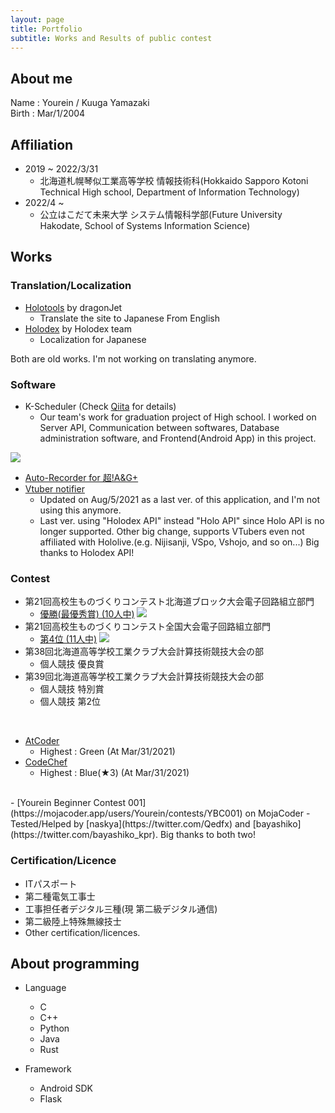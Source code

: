 ```yaml
---
layout: page
title: Portfolio
subtitle: Works and Results of public contest
---
```


## About me

Name : Yourein / Kuuga Yamazaki\
Birth : Mar/1/2004

## Affiliation

- 2019 ~ 2022/3/31
  - 北海道札幌琴似工業高等学校 情報技術科(Hokkaido Sapporo Kotoni Technical High school, Department of Information Technology)
- 2022/4 ~
  - 公立はこだて未来大学 システム情報科学部(Future University Hakodate, School of Systems Information Science)

## Works

### Translation/Localization

- [Holotools](https://hololive.jetri.co/#/) by dragonJet
  - Translate the site to Japanese From English
- [Holodex](https://holodex.net) by Holodex team
  - Localization for Japanese

Both are old works. I'm not working on translating anymore.

### Software

- K-Scheduler (Check [Qiita](https://qiita.com/Yourein/items/f2dfedaf1aec0de05a56) for details)
  - Our team's work for graduation project of High school. I worked on Server API, Communication between softwares, Database administration software, and Frontend(Android App) in this project.

![](https://firebasestorage.googleapis.com/v0/b/kdatabase-1088a.appspot.com/o/K-schedulerOverView.png?alt=media&token=3a407d49-ef18-4b02-8f1d-f1ac54d7d711)

- [Auto-Recorder for 超!A&G+](https://qiita.com/Yourein/items/fbac46b066c2ff44db0c)
- [Vtuber notifier](https://qiita.com/Yourein/items/2c6344beaa07b112edf9)
  - Updated on Aug/5/2021 as a last ver. of this application, and I'm not using this anymore.
  - Last ver. using "Holodex API" instead "Holo API" since Holo API is no longer supported. Other big change, supports VTubers even not affiliated with Hololive.(e.g. Nijisanji, VSpo, Vshojo, and so on...) Big thanks to Holodex API!

### Contest

- 第21回高校生ものづくりコンテスト北海道ブロック大会電子回路組立部門
  - [優勝(最優秀賞) (10人中)](http://www.sapporokotonikougyou.hokkaido-c.ed.jp/index.php?key=joz1it0yc-293#_293)
![](https://firebasestorage.googleapis.com/v0/b/kdatabase-1088a.appspot.com/o/Portfolio-Monocon-Hokkaido.JPG?alt=media&token=8246c905-9806-4bd3-b42c-b51522d23a84)
- 第21回高校生ものづくりコンテスト全国大会電子回路組立部門
  - [第4位 (11人中)](http://www.sapporokotonikougyou.hokkaido-c.ed.jp/index.php?key=jorr98sbi-293#_293)
![](https://firebasestorage.googleapis.com/v0/b/kdatabase-1088a.appspot.com/o/Portfolio-Monocon-Zen%20(Medium).JPG?alt=media&token=10de518c-c3a2-4bb8-9379-a91e3891af72)
- 第38回北海道高等学校工業クラブ大会計算技術競技大会の部
  - 個人競技 優良賞
- 第39回北海道高等学校工業クラブ大会計算技術競技大会の部
  - 個人競技 特別賞
  - 個人競技 第2位

<br>

- [AtCoder](https://atcoder.jp/users/Yourein)
  - Highest : Green (At Mar/31/2021)
- [CodeChef](https://www.codechef.com/users/yourein)
  - Highest : Blue(★3) (At Mar/31/2021)

<br>
- [Yourein Beginner Contest 001](https://mojacoder.app/users/Yourein/contests/YBC001) on MojaCoder
  - Tested/Helped by [naskya](https://twitter.com/Qedfx) and [bayashiko](https://twitter.com/bayashiko_kpr). Big thanks to both two!

### Certification/Licence

- ITパスポート
- 第二種電気工事士
- 工事担任者デジタル三種(現 第二級デジタル通信)
- 第二級陸上特殊無線技士
- Other certification/licences.

## About programming

- Language
  - C
  - C++
  - Python
  - Java
  - Rust

- Framework
  - Android SDK
  - Flask